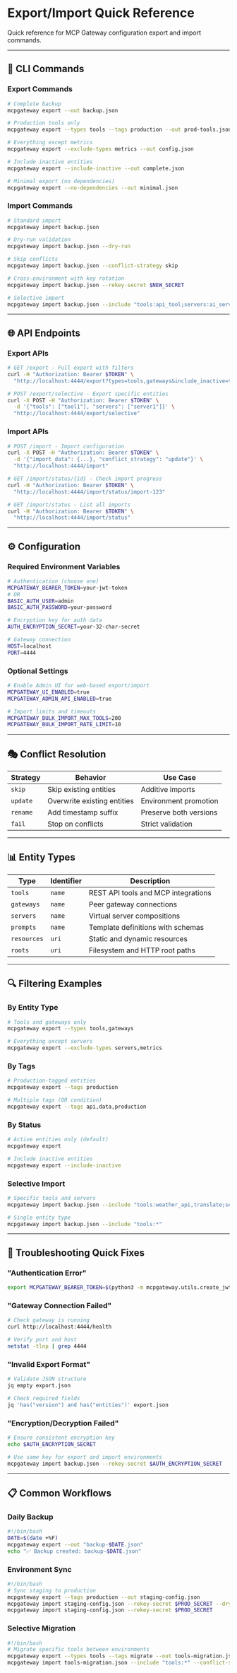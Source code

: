 # Export/Import Quick Reference

Quick reference for MCP Gateway configuration export and import commands.

---

## 🚀 CLI Commands

### Export Commands

```bash
# Complete backup
mcpgateway export --out backup.json

# Production tools only
mcpgateway export --types tools --tags production --out prod-tools.json

# Everything except metrics
mcpgateway export --exclude-types metrics --out config.json

# Include inactive entities
mcpgateway export --include-inactive --out complete.json

# Minimal export (no dependencies)
mcpgateway export --no-dependencies --out minimal.json
```

### Import Commands

```bash
# Standard import
mcpgateway import backup.json

# Dry-run validation
mcpgateway import backup.json --dry-run

# Skip conflicts
mcpgateway import backup.json --conflict-strategy skip

# Cross-environment with key rotation
mcpgateway import backup.json --rekey-secret $NEW_SECRET

# Selective import
mcpgateway import backup.json --include "tools:api_tool;servers:ai_server"
```

---

## 🌐 API Endpoints

### Export APIs

```bash
# GET /export - Full export with filters
curl -H "Authorization: Bearer $TOKEN" \
  "http://localhost:4444/export?types=tools,gateways&include_inactive=true"

# POST /export/selective - Export specific entities
curl -X POST -H "Authorization: Bearer $TOKEN" \
  -d '{"tools": ["tool1"], "servers": ["server1"]}' \
  "http://localhost:4444/export/selective"
```

### Import APIs

```bash
# POST /import - Import configuration
curl -X POST -H "Authorization: Bearer $TOKEN" \
  -d '{"import_data": {...}, "conflict_strategy": "update"}' \
  "http://localhost:4444/import"

# GET /import/status/{id} - Check import progress
curl -H "Authorization: Bearer $TOKEN" \
  "http://localhost:4444/import/status/import-123"

# GET /import/status - List all imports
curl -H "Authorization: Bearer $TOKEN" \
  "http://localhost:4444/import/status"
```

---

## ⚙️ Configuration

### Required Environment Variables

```bash
# Authentication (choose one)
MCPGATEWAY_BEARER_TOKEN=your-jwt-token
# OR
BASIC_AUTH_USER=admin
BASIC_AUTH_PASSWORD=your-password

# Encryption key for auth data
AUTH_ENCRYPTION_SECRET=your-32-char-secret

# Gateway connection
HOST=localhost
PORT=4444
```

### Optional Settings

```bash
# Enable Admin UI for web-based export/import
MCPGATEWAY_UI_ENABLED=true
MCPGATEWAY_ADMIN_API_ENABLED=true

# Import limits and timeouts
MCPGATEWAY_BULK_IMPORT_MAX_TOOLS=200
MCPGATEWAY_BULK_IMPORT_RATE_LIMIT=10
```

---

## 🎭 Conflict Resolution

| Strategy | Behavior | Use Case |
|----------|----------|----------|
| `skip` | Skip existing entities | Additive imports |
| `update` | Overwrite existing entities | Environment promotion |
| `rename` | Add timestamp suffix | Preserve both versions |
| `fail` | Stop on conflicts | Strict validation |

---

## 📊 Entity Types

| Type | Identifier | Description |
|------|------------|-------------|
| `tools` | `name` | REST API tools and MCP integrations |
| `gateways` | `name` | Peer gateway connections |
| `servers` | `name` | Virtual server compositions |
| `prompts` | `name` | Template definitions with schemas |
| `resources` | `uri` | Static and dynamic resources |
| `roots` | `uri` | Filesystem and HTTP root paths |

---

## 🔍 Filtering Examples

### By Entity Type
```bash
# Tools and gateways only
mcpgateway export --types tools,gateways

# Everything except servers
mcpgateway export --exclude-types servers,metrics
```

### By Tags
```bash
# Production-tagged entities
mcpgateway export --tags production

# Multiple tags (OR condition)
mcpgateway export --tags api,data,production
```

### By Status
```bash
# Active entities only (default)
mcpgateway export

# Include inactive entities
mcpgateway export --include-inactive
```

### Selective Import
```bash
# Specific tools and servers
mcpgateway import backup.json --include "tools:weather_api,translate;servers:ai_server"

# Single entity type
mcpgateway import backup.json --include "tools:*"
```

---

## 🔧 Troubleshooting Quick Fixes

### "Authentication Error"
```bash
export MCPGATEWAY_BEARER_TOKEN=$(python3 -m mcpgateway.utils.create_jwt_token --username admin --exp 0 --secret my-test-key)
```

### "Gateway Connection Failed"
```bash
# Check gateway is running
curl http://localhost:4444/health

# Verify port and host
netstat -tlnp | grep 4444
```

### "Invalid Export Format"
```bash
# Validate JSON structure
jq empty export.json

# Check required fields
jq 'has("version") and has("entities")' export.json
```

### "Encryption/Decryption Failed"
```bash
# Ensure consistent encryption key
echo $AUTH_ENCRYPTION_SECRET

# Use same key for export and import environments
mcpgateway import backup.json --rekey-secret $AUTH_ENCRYPTION_SECRET
```

---

## 📋 Common Workflows

### Daily Backup
```bash
#!/bin/bash
DATE=$(date +%F)
mcpgateway export --out "backup-$DATE.json"
echo "✅ Backup created: backup-$DATE.json"
```

### Environment Sync
```bash
#!/bin/bash
# Sync staging to production
mcpgateway export --tags production --out staging-config.json
mcpgateway import staging-config.json --rekey-secret $PROD_SECRET --dry-run
mcpgateway import staging-config.json --rekey-secret $PROD_SECRET
```

### Selective Migration
```bash
#!/bin/bash
# Migrate specific tools between environments
mcpgateway export --types tools --tags migrate --out tools-migration.json
mcpgateway import tools-migration.json --include "tools:*" --conflict-strategy update
```
